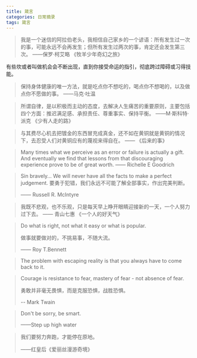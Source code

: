 ```yaml
---
title: 箴言
categories: 日常摘录
tags: 箴言
---
```

> 我是一个迷信的阿拉伯老头，我相信自己家乡的一个谚语：所有发生过一次的事，可能永远不会再发生；但所有发生过两次的事，肯定还会发生第三次。 ——保罗·柯艾略 《牧羊少年奇幻之旅》

有些坎或者叫做机会会不断出现，直到你接受命运的指引，彻底跨过障碍或习得技能。

> 保持身体健康的唯一方法，就是吃点你不想吃的，喝点你不想喝的，以及做点你不愿做的事。 ——马克·吐温



> 所谓自律，是以积极而主动的态度，去解决人生痛苦的重要原则，主要包括四个方面：推迟满足感、承担责任、尊重事实、保持平衡。 ——M·斯科特·派克 《少有人走的路》



> 与其费尽心机去把镀金的东西冒充成真金，还不如在黄铜就是黄铜的情况下，去忍受人们对黄铜应有的蔑视来得自在。 —— 《后来的事》



> Many times what we perceive as an error or failure is actually a gift. And eventually we find that lessons from that discouraging experience prove to be of great worth. —— Richelle E Goodrich



> Sin bravely… We will never have all the facts to make a perfect judgement.
> 要勇于犯错，我们永远不可能了解全部事实，作出完美判断。
>
> —— Russell R. McIntyre



> 我既不悲观，也不乐观，只是每天早上睁开眼睛迎接新的一天，一个人努力过下去。 —— 青山七惠 《一个人的好天气》



> Do what is right, not what it easy or what is popular.
>
> 做事就要做对的，不挑易事，不随大流。
>
> —— Roy T.Bennett



> The problem with escaping reality is that you always have to come back to it.



> Courage is resistance to fear, mastery of fear - not absence of fear.
>
> 勇敢并非毫无畏惧，而是克服恐惧，战胜恐惧。
>
> -- Mark Twain



> Don't be sorry, be smart.
>
> ——Step up high water



> 我们要努力奔跑，才能停在原地。
>
> ——红皇后《爱丽丝漫游奇境》
